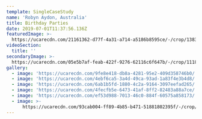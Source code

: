 ```yaml
---
template: SingleCaseStudy
name: 'Robyn Aydon, Australia'
title: Birthday Parties
date: 2019-07-01T11:37:56.136Z
featuredImage: >-
  https://ucarecdn.com/21161362-d77f-4a31-a714-a5186b8595ce/-/crop/1383x872/103,0/-/preview/
videoSection:
  title: ''
secondaryImage: >-
  https://ucarecdn.com/05e5b7af-feab-422f-9276-62116c6f647b/-/crop/1118x1080/281,0/-/preview/-/enhance/62/
gallery:
  - image: 'https://ucarecdn.com/9fe8e418-db8a-4281-95e2-409d358746b0/'
  - image: 'https://ucarecdn.com/4ebf6ca5-3a4d-49ca-93ad-1a83f4e3b4d8/'
  - image: 'https://ucarecdn.com/6ab1b5fd-1880-4c2a-9164-3097eefad265/'
  - image: 'https://ucarecdn.com/4fecfb5e-6473-41af-8ff2-82483a88a7ce/'
  - image: 'https://ucarecdn.com/ef53d988-7013-46c0-884f-60575a858173/'
  - image: >-
      https://ucarecdn.com/93cab004-ff89-4b85-b471-51881802395f/-/crop/971x934/0,0/-/preview/
---
```


